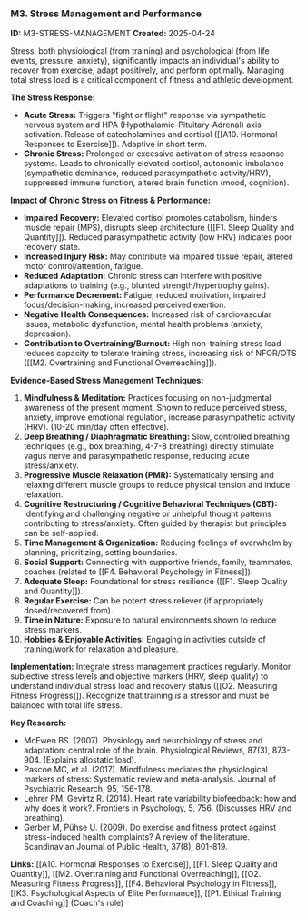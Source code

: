 ### M3. Stress Management and Performance
**ID:** M3-STRESS-MANAGEMENT
**Created:** 2025-04-24

Stress, both physiological (from training) and psychological (from life events, pressure, anxiety), significantly impacts an individual's ability to recover from exercise, adapt positively, and perform optimally. Managing total stress load is a critical component of fitness and athletic development.

**The Stress Response:**
- **Acute Stress:** Triggers "fight or flight" response via sympathetic nervous system and HPA (Hypothalamic-Pituitary-Adrenal) axis activation. Release of catecholamines and cortisol ([[A10. Hormonal Responses to Exercise]]). Adaptive in short term.
- **Chronic Stress:** Prolonged or excessive activation of stress response systems. Leads to chronically elevated cortisol, autonomic imbalance (sympathetic dominance, reduced parasympathetic activity/HRV), suppressed immune function, altered brain function (mood, cognition).

**Impact of Chronic Stress on Fitness & Performance:**
- **Impaired Recovery:** Elevated cortisol promotes catabolism, hinders muscle repair (MPS), disrupts sleep architecture ([[F1. Sleep Quality and Quantity]]). Reduced parasympathetic activity (low HRV) indicates poor recovery state.
- **Increased Injury Risk:** May contribute via impaired tissue repair, altered motor control/attention, fatigue.
- **Reduced Adaptation:** Chronic stress can interfere with positive adaptations to training (e.g., blunted strength/hypertrophy gains).
- **Performance Decrement:** Fatigue, reduced motivation, impaired focus/decision-making, increased perceived exertion.
- **Negative Health Consequences:** Increased risk of cardiovascular issues, metabolic dysfunction, mental health problems (anxiety, depression).
- **Contribution to Overtraining/Burnout:** High non-training stress load reduces capacity to tolerate training stress, increasing risk of NFOR/OTS ([[M2. Overtraining and Functional Overreaching]]).

**Evidence-Based Stress Management Techniques:**
1.  **Mindfulness & Meditation:** Practices focusing on non-judgmental awareness of the present moment. Shown to reduce perceived stress, anxiety, improve emotional regulation, increase parasympathetic activity (HRV). (10-20 min/day often effective).
2.  **Deep Breathing / Diaphragmatic Breathing:** Slow, controlled breathing techniques (e.g., box breathing, 4-7-8 breathing) directly stimulate vagus nerve and parasympathetic response, reducing acute stress/anxiety.
3.  **Progressive Muscle Relaxation (PMR):** Systematically tensing and relaxing different muscle groups to reduce physical tension and induce relaxation.
4.  **Cognitive Restructuring / Cognitive Behavioral Techniques (CBT):** Identifying and challenging negative or unhelpful thought patterns contributing to stress/anxiety. Often guided by therapist but principles can be self-applied.
5.  **Time Management & Organization:** Reducing feelings of overwhelm by planning, prioritizing, setting boundaries.
6.  **Social Support:** Connecting with supportive friends, family, teammates, coaches (related to [[F4. Behavioral Psychology in Fitness]]).
7.  **Adequate Sleep:** Foundational for stress resilience ([[F1. Sleep Quality and Quantity]]).
8.  **Regular Exercise:** Can be potent stress reliever (if appropriately dosed/recovered from).
9.  **Time in Nature:** Exposure to natural environments shown to reduce stress markers.
10. **Hobbies & Enjoyable Activities:** Engaging in activities outside of training/work for relaxation and pleasure.

**Implementation:** Integrate stress management practices regularly. Monitor subjective stress levels and objective markers (HRV, sleep quality) to understand individual stress load and recovery status ([[O2. Measuring Fitness Progress]]). Recognize that training *is* a stressor and must be balanced with total life stress.

**Key Research:**
- McEwen BS. (2007). Physiology and neurobiology of stress and adaptation: central role of the brain. Physiological Reviews, 87(3), 873-904. (Explains allostatic load).
- Pascoe MC, et al. (2017). Mindfulness mediates the physiological markers of stress: Systematic review and meta-analysis. Journal of Psychiatric Research, 95, 156-178.
- Lehrer PM, Gevirtz R. (2014). Heart rate variability biofeedback: how and why does it work?. Frontiers in Psychology, 5, 756. (Discusses HRV and breathing).
- Gerber M, Pühse U. (2009). Do exercise and fitness protect against stress-induced health complaints? A review of the literature. Scandinavian Journal of Public Health, 37(8), 801-819.

**Links:** [[A10. Hormonal Responses to Exercise]], [[F1. Sleep Quality and Quantity]], [[M2. Overtraining and Functional Overreaching]], [[O2. Measuring Fitness Progress]], [[F4. Behavioral Psychology in Fitness]], [[K3. Psychological Aspects of Elite Performance]], [[P1. Ethical Training and Coaching]] (Coach's role)